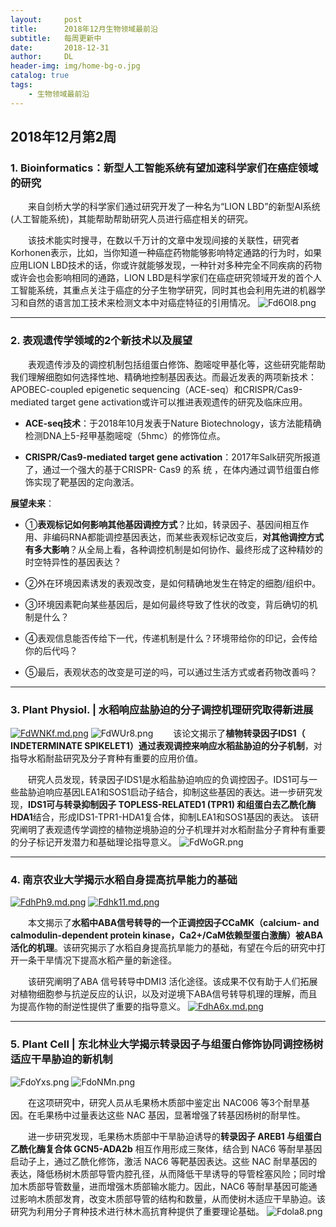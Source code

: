 ```yaml
---
layout:     post
title:      2018年12月生物领域最前沿
subtitle:   每周更新中
date:       2018-12-31
author:     DL
header-img: img/home-bg-o.jpg
catalog: true
tags:
    - 生物领域最前沿
---
```


## 2018年12月第2周
### 1. Bioinformatics：新型人工智能系统有望加速科学家们在癌症领域的研究

&emsp;&emsp;来自剑桥大学的科学家们通过研究开发了一种名为“LION LBD”的新型AI系统(人工智能系统)，其能帮助帮助研究人员进行癌症相关的研究。

&emsp;&emsp;该技术能实时搜寻，在数以千万计的文章中发现间接的关联性，研究者Korhonen表示，比如，当你知道一种癌症药物能够影响特定通路的行为时，如果应用LION LBD技术的话，你或许就能够发现，一种针对多种完全不同疾病的药物或许会也会影响相同的通路，LION LBD是科学家们在癌症研究领域开发的首个人工智能系统，其重点关注于癌症的分子生物学研究，同时其也会利用先进的机器学习和自然的语言加工技术来检测文本中对癌症特征的引用情况。
![Fd6Ol8.png](https://s1.ax1x.com/2018/12/16/Fd6Ol8.png)

---

### 2. 表观遗传学领域的2个新技术以及展望

&emsp;&emsp;表观遗传涉及的调控机制包括组蛋白修饰、胞嘧啶甲基化等，这些研究能帮助我们理解细胞如何选择性地、精确地控制基因表达。而最近发表的两项新技术：APOBEC-coupled epigenetic sequencing（ACE-seq）和CRISPR/Cas9-mediated target gene activation或许可以推进表观遗传的研究及临床应用。

- **ACE-seq技术**：于2018年10月发表于Nature Biotechnology，该方法能精确检测DNA上5-羟甲基胞嘧啶（5hmc）的修饰位点。

- **CRISPR/Cas9-mediated target gene activation**：2017年Salk研究所报道了，通过一个强大的基于CRISPR- Cas9 的系 统   ，在体内通过调节组蛋白修饰实现了靶基因的定向激活。

**展望未来**：

- ①**表观标记如何影响其他基因调控方式**？比如，转录因子、基因间相互作用、非编码RNA都能调控基因表达，而某些表观标记改变后，**对其他调控方式有多大影响**？从全局上看，各种调控机制是如何协作、最终形成了这种精妙的时空特异性的基因表达？

- ②外在环境因素诱发的表观改变，是如何精确地发生在特定的细胞/组织中。

- ③环境因素靶向某些基因后，是如何最终导致了性状的改变，背后确切的机制是什么？

- ④表观信息能否传给下一代，传递机制是什么？环境带给你的印记，会传给你的后代吗？

- ⑤最后，表观状态的改变是可逆的吗，可以通过生活方式或者药物改善吗？

---

### 3. Plant Physiol. | 水稻响应盐胁迫的分子调控机理研究取得新进展
[![FdWNKf.md.png](https://s1.ax1x.com/2018/12/16/FdWNKf.md.png)](https://imgchr.com/i/FdWNKf)
![FdWUr8.png](https://s1.ax1x.com/2018/12/16/FdWUr8.png)
&emsp;&emsp;该论文揭示了**植物转录因子IDS1（ INDETERMINATE SPIKELET1）通过表观调控来响应水稻盐胁迫的分子机制**，对指导水稻耐盐研究及分子育种有重要的应用价值。

&emsp;&emsp;研究人员发现，转录因子IDS1是水稻盐胁迫响应的负调控因子。IDS1可与一些盐胁迫响应基因LEA1和SOS1启动子结合，抑制这些基因的表达。进一步研究发现，**IDS1可与转录抑制因子 TOPLESS-RELATED1 (TPR1) 和组蛋白去乙酰化酶 HDA1**结合，形成IDS1-TPR1-HDA1复合体，抑制LEA1和SOS1基因的表达。 该研究阐明了表观遗传学调控的植物逆境胁迫的分子机理并对水稻耐盐分子育种有重要的分子标记开发潜力和基础理论指导意义。
![FdWoGR.png](https://s1.ax1x.com/2018/12/16/FdWoGR.png)

---

### 4. 南京农业大学揭示水稻自身提高抗旱能力的基础
[![FdhPh9.md.png](https://s1.ax1x.com/2018/12/16/FdhPh9.md.png)](https://imgchr.com/i/FdhPh9)
[![Fdhk11.md.png](https://s1.ax1x.com/2018/12/16/Fdhk11.md.png)](https://imgchr.com/i/Fdhk11)

&emsp;&emsp;本文揭示了**水稻中ABA信号转导的一个正调控因子CCaMK（calcium- and calmodulin-dependent protein kinase，Ca2+/CaM依赖型蛋白激酶）被ABA活化的机理**。该研究揭示了水稻自身提高抗旱能力的基础，有望在今后的研究中打开一条干旱情况下提高水稻产量的新途径。

&emsp;&emsp;该研究阐明了ABA 信号转导中DMI3 活化途径。该成果不仅有助于人们拓展对植物细胞参与抗逆反应的认识，以及对逆境下ABA信号转导机理的理解，而且为提高作物的耐逆性提供了重要的指导意义。
[![FdhA6x.md.png](https://s1.ax1x.com/2018/12/16/FdhA6x.md.png)](https://imgchr.com/i/FdhA6x)

---

### 5. Plant Cell | 东北林业大学揭示转录因子与组蛋白修饰协同调控杨树适应干旱胁迫的新机制
![FdoYxs.png](https://s1.ax1x.com/2018/12/16/FdoYxs.png)
![FdoNMn.png](https://s1.ax1x.com/2018/12/16/FdoNMn.png)


&emsp;&emsp;在这项研究中，研究人员从毛果杨木质部中鉴定出 NAC006 等3个耐旱基因。在毛果杨中过量表达这些 NAC 基因，显著增强了转基因杨树的耐旱性。

&emsp;&emsp;进一步研究发现，毛果杨木质部中干旱胁迫诱导的**转录因子 AREB1 与组蛋白乙酰化酶复合体 GCN5-ADA2b** 相互作用形成三聚体，结合到 NAC6 等耐旱基因启动子上，通过乙酰化修饰，激活 NAC6 等靶基因表达。这些 NAC 耐旱基因的表达，降低杨树木质部导管内腔孔径，从而降低干旱诱导的导管栓塞风险；同时增加木质部导管数量，进而增强木质部输水能力。因此，NAC6 等耐旱基因可能通过影响木质部发育，改变木质部导管的结构和数量，从而使树木适应干旱胁迫。该研究为利用分子育种技术进行林木高抗育种提供了重要理论基础。
![Fdola8.png](https://s1.ax1x.com/2018/12/16/Fdola8.png)
